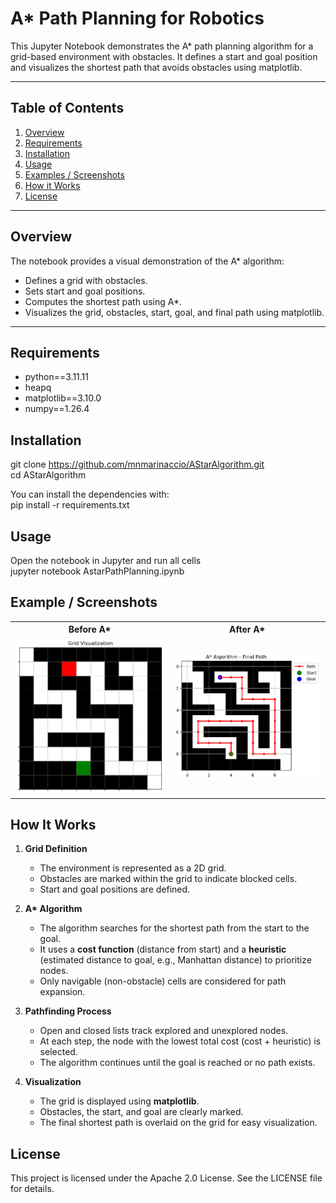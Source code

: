 # A* Path Planning for Robotics

This Jupyter Notebook demonstrates the A* path planning algorithm for a grid-based environment with obstacles. It defines a start and goal position and visualizes the shortest path that avoids obstacles using matplotlib.

---

## Table of Contents
1. [Overview](#overview)
2. [Requirements](#requirements)
3. [Installation](#installation)
4. [Usage](#usage)
5. [Examples / Screenshots](#examples--screenshots)
6. [How it Works](#how-it-works)
7. [License](#license)

---

## Overview
The notebook provides a visual demonstration of the A* algorithm:
- Defines a grid with obstacles.
- Sets start and goal positions.
- Computes the shortest path using A*.
- Visualizes the grid, obstacles, start, goal, and final path using matplotlib.

---

## Requirements
- python==3.11.11
- heapq
- matplotlib==3.10.0
- numpy==1.26.4

## Installation
git clone https://github.com/mnmarinaccio/AStarAlgorithm.git <br />
cd AStarAlgorithm

You can install the dependencies with: <br />
pip install -r requirements.txt

## Usage
Open the notebook in Jupyter and run all cells <br />
jupyter notebook AstarPathPlanning.ipynb

## Example / Screenshots
<div style="text-align: center;">
  <table style="margin: 0 auto;">
    <tr>
      <th>Before A*</th>
      <th>After A*</th>
    </tr>
    <tr>
      <td><img src="images/beforeAStar.png" width="300px" /></td>
      <td><img src="images/afterAStar.png" width="300px" /></td>
    </tr>
  </table>
</div>




## How It Works

1. **Grid Definition**
   - The environment is represented as a 2D grid.
   - Obstacles are marked within the grid to indicate blocked cells.
   - Start and goal positions are defined.

2. **A\* Algorithm**
   - The algorithm searches for the shortest path from the start to the goal.
   - It uses a **cost function** (distance from start) and a **heuristic** (estimated distance to goal, e.g., Manhattan distance) to prioritize nodes.
   - Only navigable (non-obstacle) cells are considered for path expansion.

3. **Pathfinding Process**
   - Open and closed lists track explored and unexplored nodes.
   - At each step, the node with the lowest total cost (cost + heuristic) is selected.
   - The algorithm continues until the goal is reached or no path exists.

4. **Visualization**
   - The grid is displayed using **matplotlib**.
   - Obstacles, the start, and goal are clearly marked.
   - The final shortest path is overlaid on the grid for easy visualization.

## License
This project is licensed under the Apache 2.0 License. See the LICENSE file for details.
